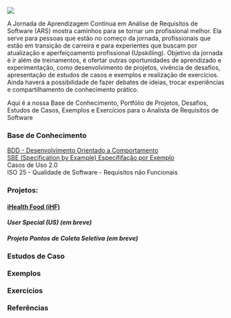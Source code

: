 ![](http://www.etecnologia.com.br/treinamentos/fars/Infografico-fars-abr2020-v3.PNG)

A Jornada de Aprendizagem Contínua em Análise de Requisitos de Software (ARS) mostra caminhos para se tornar um profissional melhor. Ela serve para pessoas que estão no começo da jornada, profissionais que estão em transição de carreira e para experientes que buscam por atualização e aperfeiçoamento profissional (Upskilling).
Objetivo da jornada é ir além de treinamentos, é ofertar outras oportunidades de aprendizado e experimentação, como desenvolvimento de projetos, vivência de desafios, apresentação de estudos de casos e exemplos e realização de exercícios.
Ainda haverá a possibilidade de fazer debates de ideias, trocar experiências e compartilhamento de conhecimento prático.

Aqui é a nossa Base de Conhecimento, Portfólio de Projetos, Desafios, Estudos de Casos, Exemplos e Exercícios para o Analista de Requisitos de Software

<H3><B>Base de Conhecimento</B></H3>
<a href="https://github.com/eTecnologia/projeto-genesis/wiki/BDD-(Desenvolvimento-Orientado-a-Comportamento)">BDD - Desenvolvimento Orientado a Comportamento</a>  
<BR>  
<a href="https://github.com/eTecnologia/projeto-genesis/wiki/Especifica%C3%A7%C3%A3o-por-exemplo-(SBE)">SBE (Specification by Example) Especififação por Exemplo</a> 
<BR>
Casos de Uso 2.0
<BR>
ISO 25  - Qualidade de Software - Requisitos não Funcionais
<BR>

<H3><B>Projetos:</B></H3>

<a href="https://github.com/Rildosan/iHealthFood" ><H4><B>iHealth Food (iHF)</B></H4></a>

<H4><i>User Special (US)</B> (em breve)</i></H4>
<!-- <a href="https://github.com/Rildosan/User-Special" ><H4><B>User Special (US)</B></H4></a>--> 

<H4><i>Projeto Pontos de Coleta Seletiva (em breve)</i></H4>

<H3><B>Estudos de Caso
<BR>
<BR>
Exemplos
<BR>
<BR>
Exercícios
<BR>
<BR>
Referências</B></H3>
